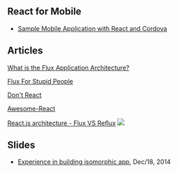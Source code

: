 ## React for Mobile

- [Sample Mobile Application with React and Cordova](http://coenraets.org/blog/2014/12/sample-mobile-application-with-react-and-cordova/)


## Articles

[What is the Flux Application Architecture?](https://medium.com/brigade-engineering/what-is-the-flux-application-architecture-b57ebca85b9e)

[Flux For Stupid People](http://blog.andrewray.me/flux-for-stupid-people/)

[Don't React](http://staltz.com/dont-react/#/)

[Awesome-React](https://github.com/enaqx/awesome-react)

[React.js architecture - Flux VS Reflux](http://blog.krawaller.se/posts/react-js-architecture-flux-vs-reflux/)
![](http://blog.krawaller.se/img/flux-diagram.png)

## Slides

- [Experience in building isomorphic app](https://speakerdeck.com/yhsiang/experience-in-building-isomorphic-app), Dec/18, 2014
